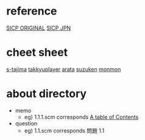 # reference

[SICP ORIGINAL](http://mitpress.mit.edu/sicp/)
[SICP JPN](http://sicp.iijlab.net/fulltext/xcont.html)


# cheet sheet
[s-tajima](https://github.com/s-tajima/SICP)
[takkyuplayer](https://github.com/takkyuuplayer/sicp)
[arata](https://github.com/tarata/sicp)
[suzuken](https://github.com/suzuken/sicp)
[monmon](https://github.com/monmon/sicp)

# about directory
* memo
    * eg) 1.1.1.scm corresponds [A table of Contents](http://sicp.iijlab.net/fulltext/xcont.html)
* question
    * eg) 1.1.scm corresponds 問題 1.1


